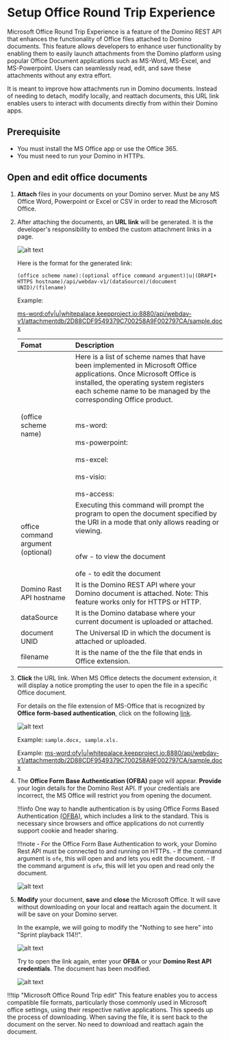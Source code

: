 # Setup Office Round Trip Experience

Microsoft Office Round Trip Experience is a feature of the Domino REST API that enhances the functionality of Office files attached to Domino documents. This feature allows developers to enhance user functionality by enabling them to easily launch attachments from the Domino platform using popular Office Document applications such as MS-Word, MS-Excel, and MS-Powerpoint. Users can seamlessly read, edit, and save these attachments without any extra effort. 

It is meant to improve how attachments run in Domino documents. Instead of needing to detach, modify locally, and reattach documents, this URL link enables users to interact with documents directly from within their Domino apps.

## Prerequisite

- You must install the MS Office app or use the Office 365.
- You must need to run your Domino in HTTPs. 


## Open and edit office documents

1. **Attach** files in your documents on your Domino server. Must be any MS Office Word, Powerpoint or Excel or CSV in order to read the Microsoft Office.

2. After attaching the documents, an **URL link** will be generated. It is the developer's responsibility to embed the custom attachment links in a page. 

    ![alt text](../assets/images/rtlink.png)

    Here is the format for the generated link:
    
    ```
    (office scheme name):(optional office command argument)|u|(DRAPI+ HTTPS hostname)/api/webdav-v1/(dataSource)/(document UNID)/(filename)
    ```
    
    Example:

    [ms-word:ofv|u|whitepalace.keepproject.io:8880/api/webdav-v1/attachmentdb/2D88CDF9549379C700258A9F002797CA/sample.docx](ms-word:ofv|u|whitepalace.keepproject.io:8880/api/webdav-v1/attachmentdb/2D88CDF9549379C700258A9F002797CA/sample.docx)
    


    |Fomat |Description|
    |:-----|:--------|
    |(office scheme name)| Here is a list of scheme names that have been implemented in Microsoft Office applications. Once Microsoft Office is installed, the operating system registers each scheme name to be managed by the corresponding Office product. <br></br> <br>ms-word:</br><br>ms-powerpoint:</br><br>ms-excel:</br><br>ms-visio:</br><br>ms-access:</br>|
    | office command argument (optional) | Executing this command will prompt the program to open the document specified by the URI in a mode that only allows reading or viewing.  <br></br> <br> ofw - to view the document </br> <br>ofe - to edit the document</br>|
    |Domino Rast API hostname| It is the Domino REST API where your Domino document is attached. Note: This feature works only for HTTPS or HTTP.  |
    | dataSource | It is the Domino database where your current document is uploaded or attached.|
    | document UNID| The Universal ID in which the document is attached or uploaded.|
    | filename | It is the name of the the file that ends in  Office extension. |

3. **Click** the URL link. When MS Office detects the document extension, it will display a notice prompting the user to open the file in a specific Office document. 

    For details on the file extension of MS-Office that is recognized by **Office form-based authentication**, click on the following [link](../references/ofba.md).

    ![alt text](../assets/images/rtprompt.png)

    Example: `sample.docx, sample.xls.`

    
    Example:
    [ms-word:ofv|u|whitepalace.keepproject.io:8880/api/webdav-v1/attachmentdb/2D88CDF9549379C700258A9F002797CA/sample.docx](ms-word:ofv|u|whitepalace.keepproject.io:8880/api/webdav-v1/attachmentdb/2D88CDF9549379C700258A9F002797CA/sample.docx)

3. The **Office Form Base Authentication (OFBA)** page will appear. **Provide** your login details for the Domino Rest API. If your credentials are incorrect, the MS Office will restrict you from opening the document.
    
    !!!info
        One way to handle authentication is by using Office Forms Based Authentication [(OFBA)](https://learn.microsoft.com/en-us/openspecs/sharepoint_protocols/ms-ofba/30c7bbe9-b284-421f-b866-4e7ed4866027), which includes a link to the standard. This is necessary since browsers and office applications do not currently support cookie and header sharing.

    !!!note
        - For the Office Form Base Authentication to work, your Domino Rest API must be connected to and running on HTTPs.
        - If the command argument is `ofe`, this will open and and lets you edit the document.
        - If the command argument is `ofw`, this will let you open and read only the document.
    
    ![alt text](../assets/images/ofbalogin.png)

4. **Modify** your document, **save** and **close** the Microsoft Office. It will save without downloading on your local and reattach again the document. It will be save on your Domino server.

    In the example, we will going to modify the "Nothing to see here" into "Sprint playback 114!!". 

    ![alt text](../assets/images/rtmodify.png)

    Try to open the link again, enter your **OFBA** or your **Domino Rest API credentials**. The document has been modified.

    ![alt text](../assets/images/rtsave.png)

!!!tip "Microsoft Office Round Trip edit"
    This feature enables you to access compatible file formats, particularly those commonly used in Microsoft office settings, using their respective native applications. This speeds up the process of downloading. When saving the file, it is sent back to the document on the server. No need to download and reattach again the document.